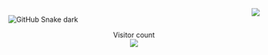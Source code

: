 <img align="right" src="https://github-readme-stats.vercel.app/api?username=shuming1998&show_icons=true&icon_color=CE1D2D&text_color=718096&bg_color=ffffff&hide_title=true" />


![GitHub Snake dark](https://github.com/shuming1998/shuming1998/blob/main/dist/github-user-contribution.svg#gh-dark-mode-only)

<p align="center"> 
  Visitor count<br>
  <img src="https://github.com/shuming1998/shuming1998/blob/main/dist/github-user-contribution.svg" />
</p>
